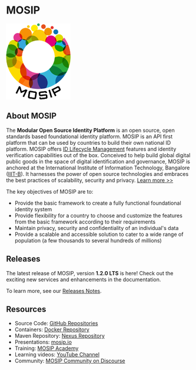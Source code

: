 # MOSIP

![](_images/mosip-logo.png)

## About MOSIP
The **Modular Open Source Identity Platform** is an open source, open standards based foundational identity platform. MOSIP is an API first platform that can be used by countries to build their own national ID platform. MOSIP offers [ID Lifecycle Management](id-lifecycle-management.md) features and identity verification capabilities out of the box. Conceived to help build global digital public goods in the space of digital identification and governance, MOSIP is anchored at the International Institute of Information Technology, Bangalore ([IIIT-B](https://www.iiitb.ac.in/)).  It harnesses the power of open source technologies and embraces the best practices of scalability, security and privacy. [Learn more >>](https://www.mosip.io/)

The key objectives of MOSIP are to:
* Provide the basic framework to create a fully functional foundational identity system
* Provide flexibility for a country to choose and customize the features from the basic framework according to their requirements
* Maintain privacy, security and confidentiality of an individual's data
* Provide a scalable and accessible solution to cater to a wide range of population (a few thousands to several hundreds of millions)

## Releases
The latest release of MOSIP, version **1.2.0 LTS** is here! Check out the exciting new services and enhancements in the documentation. 

To learn more, see our [Releases Notes](releases.md).

## Resources
* Source Code: [GitHub Repositories](https://github.com/mosip)
* Containers: [Docker Repository](https://hub.docker.com/u/mosipid)
* Maven Repository: [Nexus Repository](https://oss.sonatype.org/service/local/repositories/snapshots/content/io/mosip/)
* Presentations: [mosip.io](https://www.mosip.io/resources.php)
* Training: [MOSIP Academy](https://academy.mosip.io)
* Learning videos: [YouTube Channel](https://www.youtube.com/channel/UCKFSVO6BO1QLvBzc4voziDg)
* Community: [MOSIP Community on Discourse](https://community.mosip.io)

